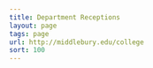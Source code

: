 ```yaml
---
title: Department Receptions
layout: page
tags: page
url: http://middlebury.edu/college
sort: 100
---
```

